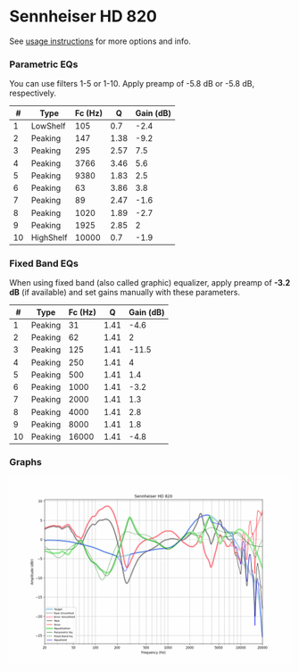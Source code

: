 # Sennheiser HD 820
See [usage instructions](https://github.com/jaakkopasanen/AutoEq#usage) for more options and info.

### Parametric EQs
You can use filters 1-5 or 1-10. Apply preamp of -5.8 dB or -5.8 dB, respectively.

|   # | Type      |   Fc (Hz) |    Q |   Gain (dB) |
|-----|-----------|-----------|------|-------------|
|   1 | LowShelf  |       105 | 0.7  |        -2.4 |
|   2 | Peaking   |       147 | 1.38 |        -9.2 |
|   3 | Peaking   |       295 | 2.57 |         7.5 |
|   4 | Peaking   |      3766 | 3.46 |         5.6 |
|   5 | Peaking   |      9380 | 1.83 |         2.5 |
|   6 | Peaking   |        63 | 3.86 |         3.8 |
|   7 | Peaking   |        89 | 2.47 |        -1.6 |
|   8 | Peaking   |      1020 | 1.89 |        -2.7 |
|   9 | Peaking   |      1925 | 2.85 |         2   |
|  10 | HighShelf |     10000 | 0.7  |        -1.9 |

### Fixed Band EQs
When using fixed band (also called graphic) equalizer, apply preamp of **-3.2 dB** (if available) and set gains manually with these parameters.

|   # | Type    |   Fc (Hz) |    Q |   Gain (dB) |
|-----|---------|-----------|------|-------------|
|   1 | Peaking |        31 | 1.41 |        -4.6 |
|   2 | Peaking |        62 | 1.41 |         2   |
|   3 | Peaking |       125 | 1.41 |       -11.5 |
|   4 | Peaking |       250 | 1.41 |         4   |
|   5 | Peaking |       500 | 1.41 |         1.4 |
|   6 | Peaking |      1000 | 1.41 |        -3.2 |
|   7 | Peaking |      2000 | 1.41 |         1.3 |
|   8 | Peaking |      4000 | 1.41 |         2.8 |
|   9 | Peaking |      8000 | 1.41 |         1.8 |
|  10 | Peaking |     16000 | 1.41 |        -4.8 |

### Graphs
![](./Sennheiser%20HD%20820.png)
